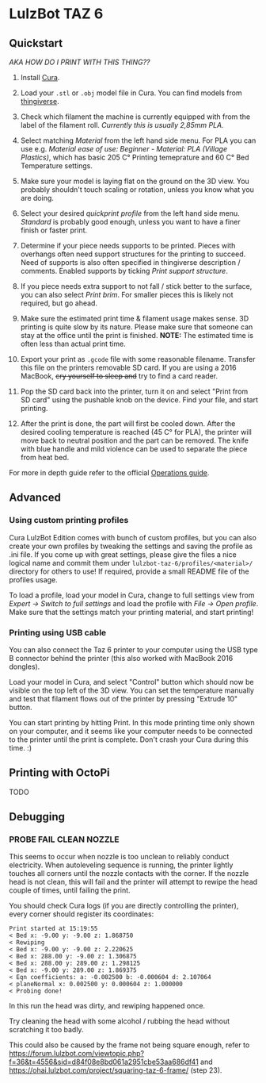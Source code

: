 # LulzBot TAZ 6

## Quickstart
_AKA HOW DO I PRINT WITH THIS THING??_

1. Install [Cura](https://www.lulzbot.com/cura).

2. Load your `.stl` or `.obj` model file in Cura. You can find models from [thingiverse](https://www.thingiverse.com/).

3. Check which filament the machine is currently equipped with from the label of the filament roll. _Currently this is usually 2,85mm PLA._

4. Select matching _Material_ from the left hand side menu. For PLA you can use e.g. _Material ease of use: Beginner - Material: PLA (Village Plastics)_, which has basic
205 C° Printing temeprature and 60 C° Bed Temperature settings.

5. Make sure your model is laying flat on the ground on the 3D view. You probably shouldn't touch scaling or rotation, unless you know what you are doing.

6. Select your desired _quickprint profile_ from the left hand side menu. _Standard_ is probably good enough, unless you want to have a finer finish or faster print.

7. Determine if your piece needs supports to be printed. Pieces with overhangs often need support structures for the printing to succeed. Need of supports is also often specified in thingiverse description / comments. Enabled supports by ticking _Print support structure_.

8. If you piece needs extra support to not fall / stick better to the surface, you can also select _Print brim_. For smaller pieces this is likely not required, but go ahead.

9. Make sure the estimated print time & filament usage makes sense. 3D printing is quite slow by its nature. Please make sure that someone can stay at the office until the print is finished. __NOTE:__ The estimated time is often less than actual print time.

10. Export your print as `.gcode` file with some reasonable filename. Transfer this file on the printers removable SD card. If you are using a 2016 MacBook, ~~cry yourself to sleep and~~ try to find a card reader.

11. Pop the SD card back into the printer, turn it on and select "Print from SD card" using the pushable knob on the device. Find your file, and start printing.

12. After the print is done, the part will first be cooled down. After the desired cooling temperature is reached (45 C° for PLA), the printer will move back to neutral position and the part can be removed. The knife with blue handle and mild violence can be used to separate the piece from heat bed.

For more in depth guide refer to the official [Operations guide](http://download.lulzbot.com/TAZ/6.02/documentation/guide/PDFs_for_web/TAZ_6_QSG_OPERATION_WEB.pdf
).

## Advanced

### Using custom printing profiles

Cura LulzBot Edition comes with bunch of custom profiles, but you can also create your own profiles by tweaking the settings and saving the profile as .ini file. If you come up with great settings, please give the files a nice logical name and commit them under `lulzbot-taz-6/profiles/<material>/` directory for others to use! If required, provide a small README file of the profiles usage.

To load a profile, load your model in Cura, change to full settings view from _Expert -> Switch to full settings_ and load the profile with _File -> Open profile_. Make sure that the settings match your printing material, and start printing!

### Printing using USB cable

You can also connect the Taz 6 printer to your computer using the USB type B connector behind the printer (this also worked with MacBook 2016 dongles).

Load your model in Cura, and select "Control" button which should now be visible on the top left of the 3D view. You can set the temperature manually and test that filament flows out of the printer by pressing "Extrude 10" button.

You can start printing by hitting Print. In this mode printing time only shown on your computer, and it seems like your computer needs to be connected to the printer until the print is complete. Don't crash your Cura during this time. :)

## Printing with OctoPi

TODO

## Debugging

### PROBE FAIL CLEAN NOZZLE

This seems to occur when nozzle is too unclean to reliably conduct electricity. When autoleveling sequence is running, the printer lightly touches all corners until the nozzle contacts with the corner. If the nozzle head is not clean, this will fail and the printer will attempt to rewipe the head couple of times, until failing the print.

You should check Cura logs (if you are directly controlling the printer), every corner should register its coordinates:

```
Print started at 15:19:55
< Bed x: -9.00 y: -9.00 z: 1.868750
< Rewiping
< Bed x: -9.00 y: -9.00 z: 2.220625
< Bed x: 288.00 y: -9.00 z: 1.306875
< Bed x: 288.00 y: 289.00 z: 1.298125
< Bed x: -9.00 y: 289.00 z: 1.869375
< Eqn coefficients: a: -0.002500 b: -0.000604 d: 2.107064
< planeNormal x: 0.002500 y: 0.000604 z: 1.000000
< Probing done!
```

In this run the head was dirty, and rewiping happened once.

Try cleaning the head with some alcohol / rubbing the head without scratching it too badly.

This could also be caused by the frame not being square enough, refer to https://forum.lulzbot.com/viewtopic.php?f=36&t=4556&sid=d84f08e8bd061a2951cbe53aa686df41 and https://ohai.lulzbot.com/project/squaring-taz-6-frame/ (step 23).
